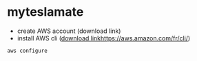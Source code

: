# myteslamate

* create AWS account (download link)
* install AWS cli ([download link](https://aws.amazon.com/fr/cli/)https://aws.amazon.com/fr/cli/)
```shell
aws configure
```
